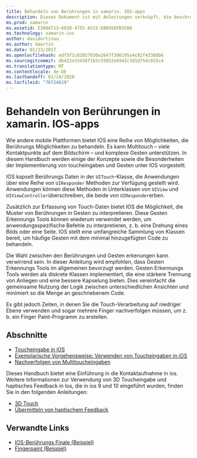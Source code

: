 ```yaml
---
title: Behandeln von Berührungen in xamarin. IOS-apps
description: Dieses Dokument ist mit Anleitungen verknüpft, die beschreiben, wie Touch, Multitouch, Gesten und 3D-Touch in einer xamarin. IOS-App verwendet werden.
ms.prod: xamarin
ms.assetid: E3904713-6018-4755-A315-EB045DFB3500
ms.technology: xamarin-ios
author: davidortinau
ms.author: daortin
ms.date: 01/23/2017
ms.openlocfilehash: edf5f1c82857930a2647f306195a4c82f4338db6
ms.sourcegitcommit: db422e33438f1b5c55852e6942c3d1d75dc025c4
ms.translationtype: MT
ms.contentlocale: de-DE
ms.lasthandoff: 01/24/2020
ms.locfileid: "76724629"
---
```

# <a name="handling-touch-in-xamarinios-apps"></a>Behandeln von Berührungen in xamarin. IOS-apps

Wie andere mobile Plattformen bietet IOS eine Reihe von Möglichkeiten, die Berührungs Möglichkeiten zu behandeln. Es kann Multitouch – viele Kontaktpunkte auf dem Bildschirm – und komplexe Gesten unterstützen. In diesem Handbuch werden einige der Konzepte sowie die Besonderheiten der Implementierung von toucheingaben und Gesten unter IOS vorgestellt.

IOS kapselt Berührungs Daten in der `UITouch`-Klasse, die Anwendungen über eine Reihe von `UIResponder` Methoden zur Verfügung gestellt wird. Anwendungen können diese Methoden in Unterklassen von `UIView` und `UIViewController`überschreiben, die beide von `UIResponder`erben.

Zusätzlich zur Erfassung von Touch-Daten bietet IOS die Möglichkeit, die Muster von Berührungen in Gesten zu interpretieren. Diese Gesten Erkennungs Tools können wiederum verwendet werden, um anwendungsspezifische Befehle zu interpretieren, z. b. eine Drehung eines Bilds oder eine Seite. IOS stellt eine umfangreiche Sammlung von Klassen bereit, um häufige Gesten mit dem minimal hinzugefügten Code zu behandeln.

Die Wahl zwischen den Berührungen und Gesten erkenungen kann verwirrend sein. In dieser Anleitung wird empfohlen, dass Gesten Erkennungs Tools im allgemeinen bevorzugt werden. Gesten Erkennungs Tools werden als diskrete Klassen implementiert, die eine stärkere Trennung von Anliegen und eine bessere Kapselung bieten. Dies vereinfacht die gemeinsame Nutzung der Logik zwischen unterschiedlichen Ansichten und minimiert so die Menge an geschriebenem Code.

Es gibt jedoch Zeiten, in denen Sie die Touch-Verarbeitung auf niedriger Ebene verwenden und sogar mehrere Finger nachverfolgen müssen, um z. b. ein Finger Paint-Programm zu erstellen.

## <a name="sections"></a>Abschnitte

- [Toucheingabe in iOS](touch-in-ios.md)
- [Exemplarische Vorgehensweise: Verwenden von Toucheingaben in iOS](ios-touch-walkthrough.md)
- [Nachverfolgen von Multitoucheingaben](touch-tracking.md)

Dieses Handbuch bietet eine Einführung in die Kontaktaufnahme in ios. Weitere Informationen zur Verwendung von 3D Toucheingabe und haptisches Feedback in Ios, die in ios 9 und 10 eingeführt wurden, finden Sie in den folgenden Anleitungen:

- [3D Touch](~/ios/platform/3d-touch.md)
- [Übermitteln von haptischem Feedback](~/ios/user-interface/ios-ui/haptic-feedback.md)

## <a name="related-links"></a>Verwandte Links

- [IOS-Berührungs Finale (Beispiel)](https://docs.microsoft.com/samples/xamarin/ios-samples/applicationfundamentals-touch-final)
- [Fingerpaint (Beispiel)](https://docs.microsoft.com/samples/xamarin/ios-samples/applicationfundamentals-fingerpaint)
